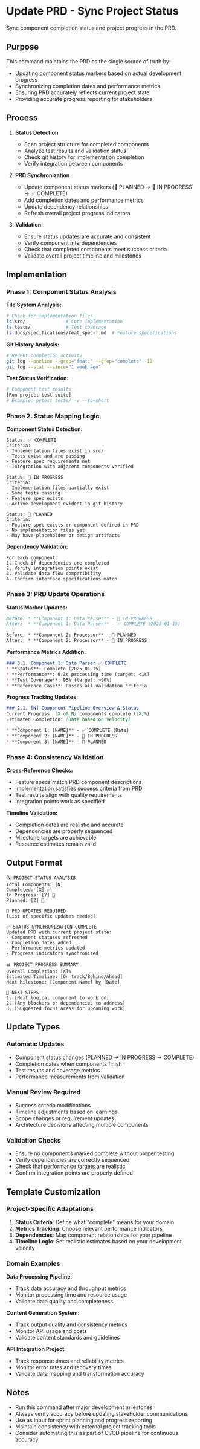 # Update PRD - Sync Project Status

Sync component completion status and project progress in the PRD.

## Purpose

This command maintains the PRD as the single source of truth by:
- Updating component status markers based on actual development progress
- Synchronizing completion dates and performance metrics
- Ensuring PRD accurately reflects current project state
- Providing accurate progress reporting for stakeholders

## Process

1. **Status Detection**
   - Scan project structure for completed components
   - Analyze test results and validation status
   - Check git history for implementation completion
   - Verify integration between components

2. **PRD Synchronization**
   - Update component status markers (📝 PLANNED → 🚧 IN PROGRESS → ✅ COMPLETE)
   - Add completion dates and performance metrics
   - Update dependency relationships
   - Refresh overall project progress indicators

3. **Validation**
   - Ensure status updates are accurate and consistent
   - Verify component interdependencies
   - Check that completed components meet success criteria
   - Validate overall project timeline and milestones

## Implementation

### Phase 1: Component Status Analysis

**File System Analysis:**
```bash
# Check for implementation files
ls src/               # Core implementation
ls tests/             # Test coverage
ls docs/specifications/feat_spec-*.md  # Feature specifications
```

**Git History Analysis:**
```bash
# Recent completion activity
git log --oneline --grep="feat:" --grep="complete" -10
git log --stat --since="1 week ago"
```

**Test Status Verification:**
```bash
# Component test results
[Run project test suite]
# Example: pytest tests/ -v --tb=short
```

### Phase 2: Status Mapping Logic

**Component Status Detection:**
```
Status: ✅ COMPLETE
Criteria:
- Implementation files exist in src/
- Tests exist and are passing
- Feature spec requirements met
- Integration with adjacent components verified

Status: 🚧 IN PROGRESS  
Criteria:
- Implementation files partially exist
- Some tests passing
- Feature spec exists
- Active development evident in git history

Status: 📝 PLANNED
Criteria:
- Feature spec exists or component defined in PRD
- No implementation files yet
- May have placeholder or design artifacts
```

**Dependency Validation:**
```
For each component:
1. Check if dependencies are completed
2. Verify integration points exist
3. Validate data flow compatibility
4. Confirm interface specifications match
```

### Phase 3: PRD Update Operations

**Status Marker Updates:**
```markdown
Before: * **Component 1: Data Parser** - 🚧 IN PROGRESS
After:  * **Component 1: Data Parser** - ✅ COMPLETE (2025-01-15)

Before: * **Component 2: Processor** - 📝 PLANNED  
After:  * **Component 2: Processor** - 🚧 IN PROGRESS
```

**Performance Metrics Addition:**
```markdown
### 3.1. Component 1: Data Parser ✅ COMPLETE
* **Status**: Complete (2025-01-15)
* **Performance**: 0.3s processing time (target: <1s)
* **Test Coverage**: 95% (target: >90%)
* **Reference Case**: Passes all validation criteria
```

**Progress Tracking Updates:**
```markdown
### 2.1. [N]-Component Pipeline Overview & Status
Current Progress: [X of N] components complete ([X]%)
Estimated Completion: [Date based on velocity]

* **Component 1: [NAME]** - ✅ COMPLETE (Date)
* **Component 2: [NAME]** - 🚧 IN PROGRESS 
* **Component 3: [NAME]** - 📝 PLANNED
```

### Phase 4: Consistency Validation

**Cross-Reference Checks:**
- Feature specs match PRD component descriptions
- Implementation satisfies success criteria from PRD
- Test results align with quality requirements
- Integration points work as specified

**Timeline Validation:**
- Completion dates are realistic and accurate
- Dependencies are properly sequenced
- Milestone targets are achievable
- Resource estimates remain valid

## Output Format

```
🔍 PROJECT STATUS ANALYSIS
Total Components: [N]
Completed: [X] ✅
In Progress: [Y] 🚧  
Planned: [Z] 📝

📝 PRD UPDATES REQUIRED
[List of specific updates needed]

✅ STATUS SYNCHRONIZATION COMPLETE
Updated PRD with current project state:
- Component statuses refreshed
- Completion dates added
- Performance metrics updated
- Progress indicators synchronized

📊 PROJECT PROGRESS SUMMARY
Overall Completion: [X]%
Estimated Timeline: [On track/Behind/Ahead]
Next Milestone: [Component Name] by [Date]

🎯 NEXT STEPS
1. [Next logical component to work on]
2. [Any blockers or dependencies to address]
3. [Suggested focus areas for upcoming work]
```

## Update Types

### Automatic Updates
- Component status changes (PLANNED → IN PROGRESS → COMPLETE)
- Completion dates when components finish
- Test results and coverage metrics
- Performance measurements from validation

### Manual Review Required
- Success criteria modifications
- Timeline adjustments based on learnings
- Scope changes or requirement updates
- Architecture decisions affecting multiple components

### Validation Checks
- Ensure no components marked complete without proper testing
- Verify dependencies are correctly sequenced
- Check that performance targets are realistic
- Confirm integration points are properly defined

## Template Customization

### Project-Specific Adaptations

1. **Status Criteria**: Define what "complete" means for your domain
2. **Metrics Tracking**: Choose relevant performance indicators
3. **Dependencies**: Map component relationships for your pipeline
4. **Timeline Logic**: Set realistic estimates based on your development velocity

### Domain Examples

**Data Processing Pipeline**:
- Track data accuracy and throughput metrics
- Monitor processing time and resource usage
- Validate data quality and completeness

**Content Generation System**:
- Track output quality and consistency metrics
- Monitor API usage and costs
- Validate content standards and guidelines

**API Integration Project**:
- Track response times and reliability metrics
- Monitor error rates and recovery times
- Validate data mapping and transformation accuracy

## Notes

- Run this command after major development milestones
- Always verify accuracy before updating stakeholder communications
- Use as input for sprint planning and progress reporting
- Maintain consistency with external project tracking tools
- Consider automating this as part of CI/CD pipeline for continuous accuracy
